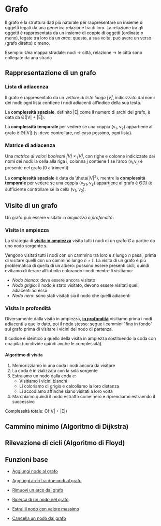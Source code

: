 # Grafo

Il grafo è la struttura dati più naturale per rappresentare un insieme di oggetti legati da una generica relazione tra di loro.
La relazione tra gli oggetti è rappresentata da un insieme di coppie di oggetti (ordinate o meno), legate tra loro da un *arco*: questo, a sua volta, può avere un verso (grafo diretto) o meno.

Esempio: Una mappa stradale: nodi → città, relazione → le città sono collegate da una strada

## Rappresentazione di un grafo

### Lista di adiacenza

Il grafo è rappresentato da un *vettore di liste lungo |V|*, indicizzato dai nomi dei nodi: ogni lista contiene i nodi adiacenti all’indice della sua testa.

La **complessità spaziale**, definito |E| come il numero di archi del grafo, è data da Θ(|V| + |E|).

La **complessità temporale** per vedere se una coppia (v<sub>1</sub>, v<sub>2</sub>) appartiene al grafo è Θ(|V|) (si deve controllare, nel caso pessimo, ogni lista).

### Matrice di adiacenza

Una *matrice di valori booleani |V| × |V|*, con righe e colonne indicizzate dai nomi dei nodi: la cella alla riga i, colonna j contiene 1 se l’arco (v<sub>i</sub>,v<sub>j</sub>) è presente nel grafo (0 altrimenti).

La **complessità spaziale** è data da \theta(|V|<sup>2</sup>), mentre la **complessità temporale** per vedere se una coppia (v<sub>21</sub>, v<sub>2</sub>) appartiene al grafo è Θ(1) (è sufficiente controllare se la cella (v<sub>1</sub>, v<sub>2</sub>).

## Visite di un grafo

Un grafo può essere visitato in *ampiezza* o *profondità*:

### Visita in ampiezza

La strategia di **[visita in ampiezza](https://github.com/FrancescoCalasso/Algorithms-and-Data-Structures/blob/a3c66c95fc49dda63f33791e671dfa250db2bb13/src/main/java/model/struct/Grafo.java#L210)** visita tutti i nodi di un grafo *G* a partire da uno nodo sorgente *s*.

Vengono visitati tutti i nodi con un cammino tra loro e *s* lungo *n* passi, prima di visitare quelli con un cammino lungo *n + 1*.
La visita di un grafo è più problematica di quella di un albero: possono essere presenti cicli, quindi evitiamo di iterare all’infinito colorando i nodi mentre li visitiamo:
* *Nodo bianco*: deve essere ancora visitato
* *Nodo grigio*: il nodo è stato visitato, devono essere visitati quelli adiacenti ad esso
* *Nodo nero*: sono stati visitati sia il nodo che quelli adiacenti

### Visita in profondità

Diversamente dalla visita in ampiezza, **[in profondità](https://github.com/FrancescoCalasso/Algorithms-and-Data-Structures/blob/a3c66c95fc49dda63f33791e671dfa250db2bb13/src/main/java/model/struct/Grafo.java#L256)** visitiamo prima i nodi adiacenti a quello dato, poi il nodo stesso: segue i cammini “fino in fondo” sul grafo prima di visitare i vicini del nodo di partenza.

Il codice è identico a quello della visita in ampiezza sostituendo la coda con una pila (condivide quindi anche le complessità).

#### Algoritmo di visita 

1. Memorizziamo in una coda i nodi ancora da visitare
2. La coda è inizializzata con la sola sorgente
3. Estraiamo un nodo dalla coda e:
   * Visitiamo i vicini bianchi
   * Li coloriamo di grigio e calcoliamo la loro distanza 
   * Li accodiamo affinchè siano visitati a loro volta
4. Marchiamo quindi il nodo estratto come nero e riprendiamo estraendo il successivo

Complessità totale: Θ(|V| + |E|)

## Cammino minimo (Algoritmo di Dijkstra)

## Rilevazione di cicli (Algoritmo di Floyd)

## Funzioni base

* [Aggiungi nodo al grafo](https://github.com/FrancescoCalasso/Algorithms-and-Data-Structures/blob/57310f9d08ed7bcf7f80ccb2cbec725e309b1e17/src/main/java/model/struct/Grafo.java#L53)

* [Aggiungi arco tra due nodi al grafo](https://github.com/FrancescoCalasso/Algorithms-and-Data-Structures/blob/57310f9d08ed7bcf7f80ccb2cbec725e309b1e17/src/main/java/model/struct/Grafo.java#L89)

* [Rimuovi un arco dal grafo](https://github.com/FrancescoCalasso/Algorithms-and-Data-Structures/blob/57310f9d08ed7bcf7f80ccb2cbec725e309b1e17/src/main/java/model/struct/Grafo.java#L124)

* [Ricerca di un nodo nel grafo](/src/main/java/model/struct/Grafo.java)

* [Estrai il nodo con valore massimo](/src/main/java/model/struct/Grafo.java)

* [Cancella un nodo dal grafo](https://github.com/FrancescoCalasso/Algorithms-and-Data-Structures/blob/57310f9d08ed7bcf7f80ccb2cbec725e309b1e17/src/main/java/model/struct/Grafo.java#L67)
